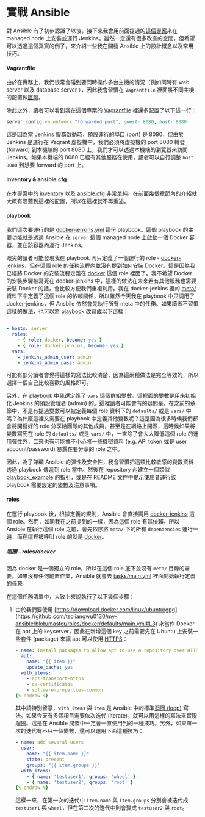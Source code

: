 # 實戰 Ansible

對 Ansible 有了初步認識了以後，接下來我會用前面提過的[這個專案](https://github.com/tsoliangwu0130/my-ansible)來在 managed node 上安裝並運行 Jenkins。雖然一定還有很多改進的空間，但希望可以透過這個真實的例子，來介紹一些我在開發 Ansible 上的設計概念以及常用技巧。

#### Vagrantfile

由於在實務上，我們很常會碰到要同時操作多台主機的情況（例如同時有 web server 以及 database server ），因此我會習慣在 `Vagrantfile` 裡面將不同主機的配置做[區隔](https://www.vagrantup.com/docs/multi-machine/#defining-multiple-machines)。

除此之外，讀者可以看到我在這個專案的 [Vagrantfile](https://github.com/tsoliangwu0130/my-ansible/blob/master/Vagrantfile) 裡還多配置了以下這一行：

```ruby
server_config.vm.network "forwarded_port", guest: 8080, host: 8080
```

這是因為當 Jenkins 服務啟動時，預設運行的埠口 (port) 是 8080，但由於 Jenkins 是運行在 Vagrant 虛擬機中，我們必須將虛擬機的 port 8080 轉發 (forward) 到本機端的 port 8080 上，我們才可以透過本機端的瀏覽器來訪問 Jenkins。如果本機端的 8080 已經有其他服務在使用，讀者可以自行調整 `host: 8080` 到想要 forward 的 port 上。

#### inventory & ansible.cfg

在本專案中的 [inventory](https://github.com/tsoliangwu0130/my-ansible/blob/master/inventory) 以及 [ansible.cfg](https://github.com/tsoliangwu0130/my-ansible/blob/master/ansible.cfg) 非常單純，在前面幾個章節內的介紹就大概有涵蓋到這裡的配置，所以在這裡就不再重述。

#### playbook

我們這次要運行的是 [docker-jenkins.yml](https://github.com/tsoliangwu0130/my-ansible/blob/master/docker-jenkins.yml) 這份 playbook。這個 playbook 的主要功能就是透過 Ansible 在 `server` 這個 managed node 上啟動一個 Docker 容器，並在該容器內運行 Jenkins。

眼尖的讀者可能發現我在 playbook 內只定義了一個運行的 role - [docker-jenkins](https://github.com/tsoliangwu0130/my-ansible/tree/master/roles/docker-jenkins)，但在這個 role 的[任務流程](https://github.com/tsoliangwu0130/my-ansible/blob/master/roles/docker-jenkins/tasks/main.yml)內並沒有提到如何安裝 Docker。這是因為我已經將 Docker 的安裝流程定義在 [docker](https://github.com/tsoliangwu0130/my-ansible/tree/master/roles/docker) 這個 role 裡面了。我不希望 Docker 的安裝步驟被寫死在 docker-jenkins 中，這樣的做法在未來若有其他服務也需要安裝 Docker 的話，會比較方便我們重複利用。我在 docker-jenkins 裡的 [meta/](https://github.com/tsoliangwu0130/my-ansible/blob/master/roles/docker-jenkins/meta/main.yml#L3) 資料下中定義了這個 role 的依賴關係，所以雖然今天我在 playbook 中只調用了 docker-jenkins，但 Ansbile 依然會先執行所有 meta 中的任務。如果讀者不習慣這樣的做法，也可以將 playbook 改寫成以下這樣：

```yml
---
- hosts: server
  roles:
    - { role: docker, become: yes }
    - { role: docker-jenkins, become: yes }
  vars:
    - jenkins_admin_user: admin
    - jenkins_admin_pass: admin
```

可能有部分讀者會覺得這樣的寫法比較清楚，因為這兩種做法是完全等效的，所以選擇一個自己比較喜歡的風格即可。

另外，在 playbook 中我還定義了 `vars` 這個群組變數。這裡面的變數是用來初始化 Jenkins 的預設管理者 (admin) 的。這裡讀者可能會有的疑問是，在之前的章節中，不是有提過變數可以被定義每個 role 資料下的 `defaults/` 或是 `vars/` 中嗎？為什麼這裡又需要在 playbook 中定義其他變數呢？這是因為很多時候我們都會將開發好的 role 分享給團隊的其他成員，甚至是在網路上開源，這時候如果將變數寫死在 role 的 `defaults/` 或是 `vars/` 中，一來除了會大大降低這個 role 的運用彈性外，二來也有可能會不小心將一些機密資料 (e.g. API token 或是 user account/password) 暴露在要分享的 role 之中。

因此，為了兼顧 Ansible 的彈性及安全性，我會習慣把這類比較敏感的變數資料透過 playbook 傳遞到 role 當中。然後在 repository 內建立一個類似 [playbook_example](https://github.com/tsoliangwu0130/my-ansible/blob/master/playbook_example.yml) 的指引，或是在 README 文件中提示使用者運行該 playbook 需要設定的變數及注意事項。

#### roles

在運行 playbook 後，根據定義的規則，Ansible 會直接調用 [docker-jenkins](https://github.com/tsoliangwu0130/my-ansible/tree/master/roles/docker-jenkins) 這個 role。然而，如同我在之前提到的一樣，因為這個 role 有其依賴，所以 Ansible 在執行這個 role 之前，會先依序將 `meta/` 下的所有 `dependencies` 運行一遍，而在這裡被呼叫 role 的就是 [docker](https://github.com/tsoliangwu0130/my-ansible/tree/master/roles/docker)。

##### 迴圈 - roles/docker

因為 docker 是一個獨立的 role，所以在這個 role 底下並沒有 `meta/` 目錄的需要。如果沒有任何前置作業，Ansible 就會去 [tasks/main.yml](https://github.com/tsoliangwu0130/my-ansible/blob/master/roles/docker/tasks/main.yml) 裡面開始執行定義的任務。

在這個任務清單中，大致上來說執行了以下幾個步驟：

1. 由於我們要使用 [https://download.docker.com/linux/ubuntu/gpg](https://github.com/tsoliangwu0130/my-ansible/blob/master/roles/docker/defaults/main.yml#L3) 來當作 Docker 在 apt 上的 keyserver，因此在新增這個 key 之前需要先在 Ubuntu 上安裝一些套件 (package) 來讓 apt 可以使用 [HTTPS](https://en.wikipedia.org/wiki/HTTPS)：

    ```yml {% raw %}
    - name: Install packages to allow apt to use a repository over HTTPS
      apt:
        name: "{{ item }}"
        update_cache: yes
      with_items:
        - apt-transport-https
        - ca-certificates
        - software-properties-common
    {% endraw %}
    ```

    其中請特別留意，`with_items` 與 `item` 是 Ansible 中的標準[迴圈 (loop)](http://docs.ansible.com/ansible/latest/playbooks_loops.html#standard-loops) 寫法。如果今天有多個項目需要依次迭代 (iterate)，就可以用這樣的寫法來實現迴圈。這是在 Ansible 開發中一定會一直使用到的一種技巧。另外，如果每一次的迭代有不只一個變數，還可以運用下面這種技巧：

    ```yml {% raw %}
    - name: add several users
      user:
        name: "{{ item.name }}"
        state: present
        groups: "{{ item.groups }}"
      with_items:
        - { name: 'testuser1', groups: 'wheel' }
        - { name: 'testuser2', groups: 'root' }
    {% endraw %}
    ```

    這樣一來，在第一次的迭代中 `item.name` 與 `item.groups` 分別會被迭代成 `testuser1` 與 `wheel`，但在第二次的迭代中則會變成 `testuser2` 與 `root`。
